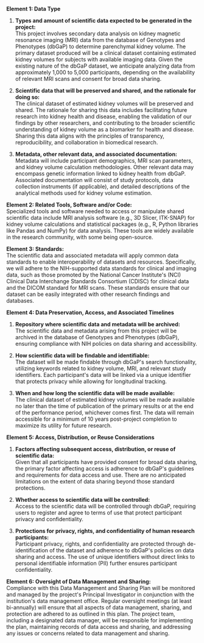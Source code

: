 **Element 1: Data Type**

1. **Types and amount of scientific data expected to be generated in the project:**  
   This project involves secondary data analysis on kidney magnetic resonance imaging (MRI) data from the database of Genotypes and Phenotypes (dbGaP) to determine parenchymal kidney volume. The primary dataset produced will be a clinical dataset containing estimated kidney volumes for subjects with available imaging data. Given the existing nature of the dbGaP dataset, we anticipate analyzing data from approximately 1,000 to 5,000 participants, depending on the availability of relevant MRI scans and consent for broad data sharing.

2. **Scientific data that will be preserved and shared, and the rationale for doing so:**  
   The clinical dataset of estimated kidney volumes will be preserved and shared. The rationale for sharing this data includes facilitating future research into kidney health and disease, enabling the validation of our findings by other researchers, and contributing to the broader scientific understanding of kidney volume as a biomarker for health and disease. Sharing this data aligns with the principles of transparency, reproducibility, and collaboration in biomedical research.

3. **Metadata, other relevant data, and associated documentation:**  
   Metadata will include participant demographics, MRI scan parameters, and kidney volume calculation methodologies. Other relevant data may encompass genetic information linked to kidney health from dbGaP. Associated documentation will consist of study protocols, data collection instruments (if applicable), and detailed descriptions of the analytical methods used for kidney volume estimation.

**Element 2: Related Tools, Software and/or Code:**  
Specialized tools and software needed to access or manipulate shared scientific data include MRI analysis software (e.g., 3D Slicer, ITK-SNAP) for kidney volume calculations and statistical packages (e.g., R, Python libraries like Pandas and NumPy) for data analysis. These tools are widely available in the research community, with some being open-source.

**Element 3: Standards:**  
The scientific data and associated metadata will apply common data standards to enable interoperability of datasets and resources. Specifically, we will adhere to the NIH-supported data standards for clinical and imaging data, such as those promoted by the National Cancer Institute's (NCI) Clinical Data Interchange Standards Consortium (CDISC) for clinical data and the DICOM standard for MRI scans. These standards ensure that our dataset can be easily integrated with other research findings and databases.

**Element 4: Data Preservation, Access, and Associated Timelines**

1. **Repository where scientific data and metadata will be archived:**  
   The scientific data and metadata arising from this project will be archived in the database of Genotypes and Phenotypes (dbGaP), ensuring compliance with NIH policies on data sharing and accessibility.

2. **How scientific data will be findable and identifiable:**  
   The dataset will be made findable through dbGaP's search functionality, utilizing keywords related to kidney volume, MRI, and relevant study identifiers. Each participant's data will be linked via a unique identifier that protects privacy while allowing for longitudinal tracking.

3. **When and how long the scientific data will be made available:**  
   The clinical dataset of estimated kidney volumes will be made available no later than the time of publication of the primary results or at the end of the performance period, whichever comes first. The data will remain accessible for a minimum of 10 years post-project completion to maximize its utility for future research.

**Element 5: Access, Distribution, or Reuse Considerations**

1. **Factors affecting subsequent access, distribution, or reuse of scientific data:**  
   Given that all participants have provided consent for broad data sharing, the primary factor affecting access is adherence to dbGaP's guidelines and requirements for data access and use. There are no anticipated limitations on the extent of data sharing beyond those standard protections.

2. **Whether access to scientific data will be controlled:**  
   Access to the scientific data will be controlled through dbGaP, requiring users to register and agree to terms of use that protect participant privacy and confidentiality.

3. **Protections for privacy, rights, and confidentiality of human research participants:**  
   Participant privacy, rights, and confidentiality are protected through de-identification of the dataset and adherence to dbGaP's policies on data sharing and access. The use of unique identifiers without direct links to personal identifiable information (PII) further ensures participant confidentiality.

**Element 6: Oversight of Data Management and Sharing:**  
Compliance with this Data Management and Sharing Plan will be monitored and managed by the project's Principal Investigator in conjunction with the institution's data management office. Regular oversight meetings (at least bi-annually) will ensure that all aspects of data management, sharing, and protection are adhered to as outlined in this plan. The project team, including a designated data manager, will be responsible for implementing the plan, maintaining records of data access and sharing, and addressing any issues or concerns related to data management and sharing.

